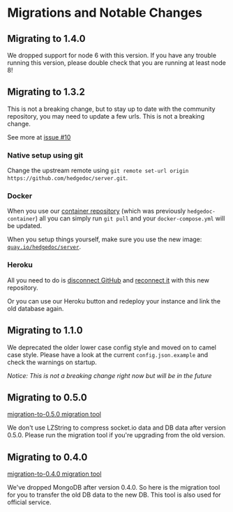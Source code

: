 # Migrations and Notable Changes

## Migrating to 1.4.0

We dropped support for node 6 with this version. If you have any trouble running this version, please double check that you are running at least node 8!

## Migrating to 1.3.2

This is not a breaking change, but to stay up to date with the community
repository, you may need to update a few urls. This is not a breaking change.

See more at [issue #10](https://github.com/hedgedoc/server/issues/10)

### Native setup using git

Change the upstream remote using `git remote set-url origin https://github.com/hedgedoc/server.git`.

### Docker

When you use our [container repository](https://github.com/hedgedoc/container) 
(which was previously `hedgedoc-container`) all you can simply run `git pull` and
your `docker-compose.yml` will be updated.

When you setup things yourself, make sure you use the new image:
[`quay.io/hedgedoc/server`](https://quay.io/repository/hedgedoc/server?tab=tags).

### Heroku

All you need to do is [disconnect GitHub](https://devcenter.heroku.com/articles/github-integration#disconnecting-from-github)
and [reconnect it](https://devcenter.heroku.com/articles/github-integration#enabling-github-integration)
with this new repository.

Or you can use our Heroku button and redeploy your instance and link the old
database again.

## Migrating to 1.1.0

We deprecated the older lower case config style and moved on to camel case style. Please have a look at the current `config.json.example` and check the warnings on startup.

*Notice: This is not a breaking change right now but will be in the future*

## Migrating to 0.5.0

[migration-to-0.5.0 migration tool](https://github.com/hackmdio/migration-to-0.5.0)

We don't use LZString to compress socket.io data and DB data after version 0.5.0.
Please run the migration tool if you're upgrading from the old version.

## Migrating to 0.4.0

[migration-to-0.4.0 migration tool](https://github.com/hackmdio/migration-to-0.4.0)

We've dropped MongoDB after version 0.4.0.
So here is the migration tool for you to transfer the old DB data to the new DB.
This tool is also used for official service.
